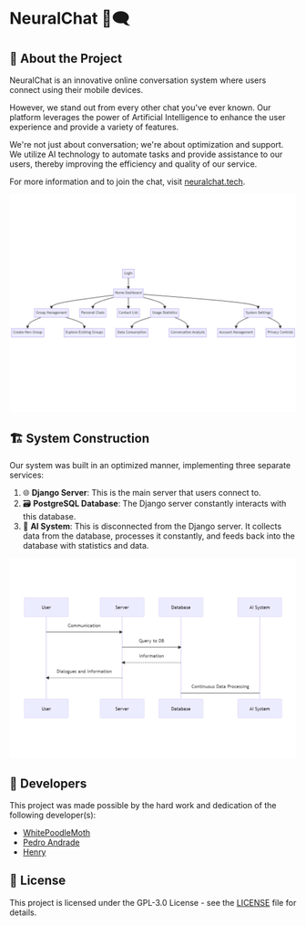 # NeuralChat 🧠🗨️

## 📖 About the Project

NeuralChat is an innovative online conversation system where users connect using their mobile devices.

However, we stand out from every other chat you've ever known. Our platform leverages the power of Artificial Intelligence to enhance the user experience and provide a variety of features.

We're not just about conversation; we're about optimization and support. We utilize AI technology to automate tasks and provide assistance to our users, thereby improving the efficiency and quality of our service.

For more information and to join the chat, visit [neuralchat.tech](https://neuralchat.tech/).

![flow](assets/flow.png)

## 🏗️ System Construction

Our system was built in an optimized manner, implementing three separate services:

1. 🌐 **Django Server**: This is the main server that users connect to.
2. 🗃️ **PostgreSQL Database**: The Django server constantly interacts with this database.
3. 🤖 **AI System**: This is disconnected from the Django server. It collects data from the database, processes it constantly, and feeds back into the database with statistics and data.

![sequence](assets/sequence.png)

## 👥 Developers

This project was made possible by the hard work and dedication of the following developer(s):

- [WhitePoodleMoth](https://github.com/WhitePoodleMoth)
- [Pedro Andrade](https://github.com/pedroandrade03)
- [Henry](https://github.com/HenryFacens)

## 📄 License

This project is licensed under the GPL-3.0 License - see the [LICENSE](LICENSE) file for details.
